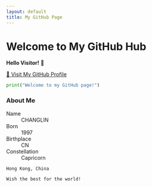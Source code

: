 ```yaml
---
layout: default
title: My GitHub Page
---
```


# Welcome to My GitHub Hub

**Hello Visitor!** 👋

[🔗 Visit My GitHub Profile](https://github.com/ChanglinWu)

```python
print("Welcome to my GitHub page!")
```

### About Me

<dl>
<dt>Name</dt>
<dd>CHANGLIN</dd>
<dt>Born</dt>
<dd>1997</dd>
<dt>Birthplace</dt>
<dd>CN</dd>
<dt>Constellation</dt>
<dd>Capricorn</dd>
</dl>

```
Hong Kong, China
```

```
Wish the best for the world!
```
